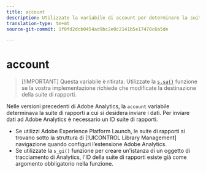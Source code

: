 ```yaml
---
title: account
description: Utilizzate la variabile di account per determinare la suite di rapporti a cui vengono inviati i dati.
translation-type: tm+mt
source-git-commit: 1f0fd2dcb0454ad9bc2e0c2141b5e17470c6a5de

---
```



# account

> [!IMPORTANT] Questa variabile è ritirata. Utilizzate la [`s.sa()`](../functions/sa.md) funzione se la vostra implementazione richiede che modificate la destinazione della suite di rapporti.

Nelle versioni precedenti di Adobe Analytics, la `account` variabile determinava la suite di rapporti a cui si desidera inviare i dati. Per inviare dati ad Adobe Analytics è necessario un ID suite di rapporti.

* Se utilizzi Adobe Experience Platform Launch, le suite di rapporti si trovano sotto la struttura di [!UICONTROL Library Management] navigazione quando configuri l’estensione Adobe Analytics.
* Se utilizzate la `s_gi()` funzione per creare un&#39;istanza di un oggetto di tracciamento di Analytics, l&#39;ID della suite di rapporti esiste già come argomento obbligatorio nella funzione.
